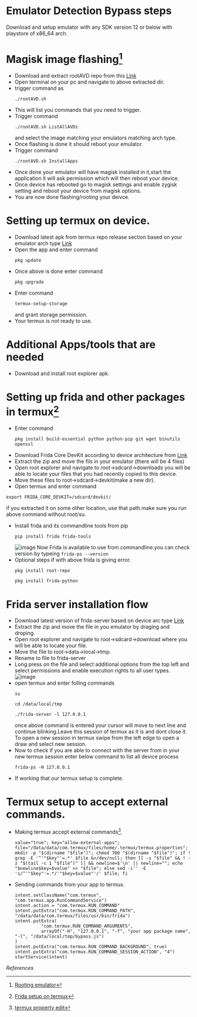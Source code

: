 # Emulator Detection Bypass steps
Download and setup emulator with any SDK version 12 or below with playstore of x86_64 arch.

# Magisk image flashing[^1]   
* Download and extract rootAVD repo from this [Link](https://github.com/newbit1/rootAVD)
* Open terminal on your pc and navigate to above extracted dir.
* trigger command as
  ```
  ./rootAVD.sh
  ```
* This will list you commands that you need to trigger.
* Trigger command
  ```
  ./rootAVD.sh ListAllAVDs
  ```
  and select the image matching your emulators matching arch type.
* Once flashing is done it should reboot your emulator.
* Trigger command
  ```
  ./rootAVD.sh InstallApps
  ```
* Once done your emulator will have magisk installed in it,start the application it will ask permission which will then reboot your device.
* Once device has rebooted go to magisk settings and enable zygisk setting and reboot your device from magisk options.
* You are now done flashing/rooting your deivce.
# Setting up termux on device.
* Download latest apk from termux repo release section based on your emulator arch type [Link](https://github.com/termux/termux-app/releases)
* Open the app and enter command
  ```
  pkg update
  ```
* Once above is done enter command
  ```
  pkg upgrade
  ```
* Enter command
  ```
  termux-setup-storage
  ```
  and grant storage permission.
* Your termux is not ready to use.
  
# Additional Apps/tools that are needed
* Download and install root explorer apk.
  
# Setting up frida and other packages in termux[^2]
* Enter command
  ```
  pkg install build-essential python python-pip git wget binutils openssl
  ```
*  Download Frida Core DevKit according to device architecture from [Link](https://github.com/frida/frida/releases)
*  Extract the zip and move the fils in your emulator (there will be 4 files)
*  Open root explorer and navigate to root->sdcard->downloads you will be able to locate your files that you had recently copied to this device.
*  Move these files to root->sdcard->devkit(make a new dir).
*  Open termux and enter command
  ```
export FRIDA_CORE_DEVKIT=/sdcard/devkit/
```
   if you extracted it on some other location, use that path.make sure you run above command without root/su.
* Install frida and its commandline tools from pip
  ```
  pip install frida frida-tools
  ```
  ![image](https://user-images.githubusercontent.com/27184655/218310575-89d7d2c0-028d-4942-a5ea-edc96461d55f.jpg)
  Now Frida is available to use from commandline.you can check version by typeing ``` frida-ps --version ```
* Optional steps if with above frida is giving error.
  ```
  pkg install root-repo
  ```
  ```
  pkg install frida-python
  ```
# Frida server installation flow
* Download latest version of frida-server based on device arc type [Link](https://github.com/frida/frida/releases)
* Extract the zip and move the file in you emulator by draging and droping.
* Open root explorer and navigate to root->sdcard->download where you will be able to locate your file.
* Move the file to root->data->local->tmp.
* Rename to file to frida-server
* Long press on the file and select additional options from the top left and select permissions and enable execution rights to all user types. ![image](https://github.com/Ms-dev3/EmulatorByPass/assets/111139550/643e5ac9-8fb7-4273-b580-131e19bba2a5)
* open termux and enter folling commands
  ```
  su
  ```
  ```
  cd /data/local/tmp
  ```
  ```
  ./frida-server -l 127.0.0.1
  ```
  once above command is entered your cursor will move to next line and continue blinking.Leave this session of termux as it is and dont close it.
  To open a new session in termux swipe from the left edge to open a draw and select new session.
* Now to check if you are able to connect with the server from in your new termux session enter below command to list all device process
  ```
  frida-ps -H 127.0.0.1
  ```
* If working that our termux setup is complete.
  
# Termux setup to accept external commands.  
* Making termux accept external commands[^3].
  ```
  value="true"; key="allow-external-apps"; file="/data/data/com.termux/files/home/.termux/termux.properties"; mkdir -p "$(dirname "$file")"; chmod 700 "$(dirname "$file")"; if ! grep -E '^'"$key"'=.*' $file &>/dev/null; then [[ -s "$file" && ! -z "$(tail -c 1 "$file")" ]] && newline=$'\n' || newline=""; echo "$newline$key=$value" >> "$file"; else sed -i'' -E 's/^'"$key"'=.*/'"$key=$value"'/' $file; fi
  ```
* Sending commands from your app to termux.
  ```
  intent.setClassName("com.termux", "com.termux.app.RunCommandService")
  intent.action = "com.termux.RUN_COMMAND"
  intent.putExtra("com.termux.RUN_COMMAND_PATH", "/data/data/com.termux/files/usr/bin/frida")
  intent.putExtra(
            "com.termux.RUN_COMMAND_ARGUMENTS",
            arrayOf("-H", "127.0.0.1", "-f", "your app package name", "-l", "/data/local/tmp/bypass.js")
  )
  intent.putExtra("com.termux.RUN_COMMAND_BACKGROUND", true)
  intent.putExtra("com.termux.RUN_COMMAND_SESSION_ACTION", "4")
  startService(intent)
  ```  
*References*
[^1]: [Rooting emulator](https://avicoder.me/2021/09/02/Root-AVD-and-install-Magisk/)
[^2]: [Frida setup on termux](https://github.com/frida/frida/discussions/2411)
[^3]: [termux property edit](https://github.com/termux/termux-tasker#allow-external-apps-property-optional)


